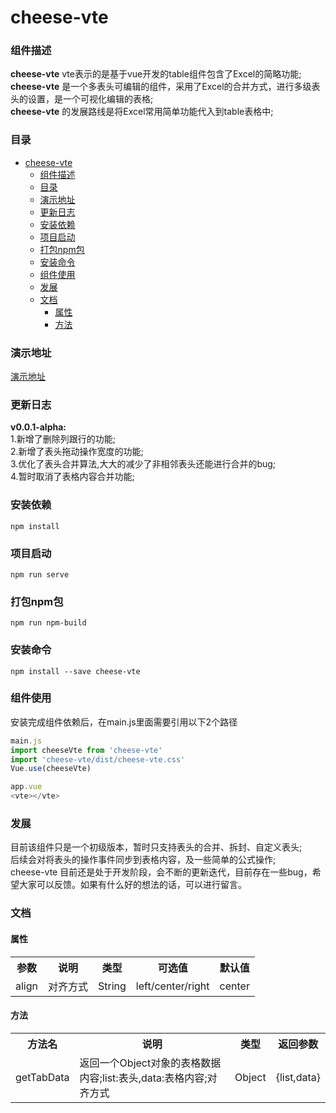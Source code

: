 # cheese-vte

### 组件描述

**cheese-vte** vte表示的是基于vue开发的table组件包含了Excel的简略功能;  
**cheese-vte** 是一个多表头可编辑的组件，采用了Excel的合并方式，进行多级表头的设置，是一个可视化编辑的表格;  
**cheese-vte** 的发展路线是将Excel常用简单功能代入到table表格中;

### 目录

- [cheese-vte](#cheese-vte)
    - [组件描述](#组件描述)
    - [目录](#目录)
    - [演示地址](#演示地址)
    - [更新日志](#更新日志)
    - [安装依赖](#安装依赖)
    - [项目启动](#项目启动)
    - [打包npm包](#打包npm包)
    - [安装命令](#安装命令)
    - [组件使用](#组件使用)
    - [发展](#发展)
    - [文档](#文档)
      - [属性](#属性)
      - [方法](#方法)

### 演示地址

[演示地址](https://www.bilibili.com/video/BV1rr4y1x7Dr/)

### 更新日志

<div>
    <div style="font-weight: bold;">v0.0.1-alpha:</div>
    1.新增了删除列跟行的功能;<br />
    2.新增了表头拖动操作宽度的功能;<br />
    3.优化了表头合并算法,大大的减少了非相邻表头还能进行合并的bug;<br />
    4.暂时取消了表格内容合并功能;<br />
</div>

### 安装依赖

```
npm install
```

### 项目启动

```
npm run serve
```

### 打包npm包

```
npm run npm-build
```

### 安装命令

```
npm install --save cheese-vte
```

### 组件使用

安装完成组件依赖后，在main.js里面需要引用以下2个路径

```javascript
main.js
import cheeseVte from 'cheese-vte'
import 'cheese-vte/dist/cheese-vte.css'
Vue.use(cheeseVte)

app.vue
<vte></vte>
```

### 发展

目前该组件只是一个初级版本，暂时只支持表头的合并、拆封、自定义表头;  
后续会对将表头的操作事件同步到表格内容，及一些简单的公式操作;  
cheese-vte 目前还是处于开发阶段，会不断的更新迭代，目前存在一些bug，希望大家可以反馈。如果有什么好的想法的话，可以进行留言。  

### 文档

#### 属性

<table>
    <tr>
        <th>参数</th>
        <th>说明</th>
        <th>类型</th>
        <th>可选值</th>
        <th>默认值</th>
    </tr>
    <tr>
        <td>align</td>
        <td>对齐方式</td>
        <td>String</td>
        <td>left/center/right</td>
        <td>center</td>
    </tr>
 </table>

#### 方法

 <table>
    <tr>
        <th>方法名</th>
        <th>说明</th>
        <th>类型</th>
        <th>返回参数</th>
    </tr>
    <tr>
        <td>getTabData</td>
        <td>返回一个Object对象的表格数据内容;list:表头,data:表格内容;对齐方式</td>
        <td>Object</td>
        <td>{list,data}</td>
    </tr>
 </table>
